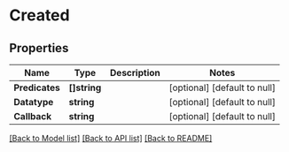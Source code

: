 # Created

## Properties
Name | Type | Description | Notes
------------ | ------------- | ------------- | -------------
**Predicates** | **[]string** |  | [optional] [default to null]
**Datatype** | **string** |  | [optional] [default to null]
**Callback** | **string** |  | [optional] [default to null]

[[Back to Model list]](../README.md#documentation-for-models) [[Back to API list]](../README.md#documentation-for-api-endpoints) [[Back to README]](../README.md)


